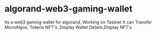 # algorand-web3-gaming-wallet
Its a web3 gaming wallet for algorand, Working on Testnet
It can Transfer MicroAlgos, Tokens NFT's ,Display Wallet Details,Display NFT's 
